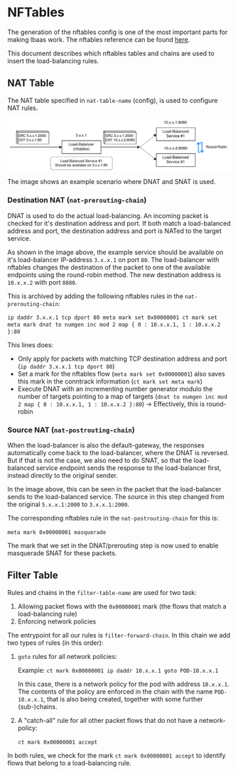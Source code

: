 # NFTables

The generation of the nftables config is one of the most important parts for making lbaas work.
The nftables reference can be found [here](https://wiki.nftables.org/wiki-nftables/index.php/Quick_reference-nftables_in_10_minutes).

This document describes which nftables tables and chains are used to insert the load-balancing rules.

## NAT Table
The NAT table specified in `nat-table-name` (config), is used to configure NAT rules.

![](../assets/nat.jpg)

The image shows an example scenario where DNAT and SNAT is used.

### Destination NAT (`nat-prerouting-chain`)

DNAT is used to do the actual load-balancing. An incoming packet is checked for it's destination address and port.
If both match a load-balanced address and port, the destination address and port is NATed to the target service.

As shown in the image above, the example service should be available on it's load-balancer IP-address `3.x.x.1` on port `80`.
The load-balancer with nftables changes the destination of the packet to one of the available endpoints using the
round-robin method. The new destination address is `10.x.x.2` with port `8080`.

This is archived by adding the following nftables rules in the `nat-prerouting-chain`:

```
ip daddr 3.x.x.1 tcp dport 80 meta mark set 0x00000001 ct mark set meta mark dnat to numgen inc mod 2 map { 0 : 10.x.x.1, 1 : 10.x.x.2 }:80
```

This lines does:

- Only apply for packets with matching TCP destination address and port (`ip daddr 3.x.x.1 tcp dport 80`)
- Set a mark for the nftables flow (`meta mark set 0x00000001`) also saves this mark in the conntrack information (`ct mark set meta mark`)
- Execute DNAT with an incrementing number generator modulo the number of targets pointing to a map of targets (`dnat to numgen inc mod 2 map { 0 : 10.x.x.1, 1 : 10.x.x.2 }:80`)
  -> Effectively, this is round-robin

### Source NAT (`nat-postrouting-chain`)

When the load-balancer is also the default-gateway, the responses automatically come back to the load-balancer, where
the DNAT is reversed.
But if that is not the case, we also need to do SNAT, so that the load-balanced service endpoint sends the response to
the load-balancer first, instead directly to the original sender.

In the image above, this can be seen in the packet that the load-balancer sends to the load-balanced service.
The source in this step changed from the original `5.x.x.1:2000` to `3.x.x.1:2000`.

The corresponding nftables rule in the `nat-postrouting-chain` for this is:

```meta mark 0x00000001 masquerade```

The mark that we set in the DNAT/prerouting step is now used to enable masquerade SNAT for these packets.


## Filter Table

Rules and chains in the `filter-table-name` are used for two task:

1. Allowing packet flows with the `0x00000001` mark (the flows that match a load-balancing rule)
2. Enforcing network policies

The entrypoint for all our rules is `filter-forward-chain`. In this chain we add two types of rules (in this order):

1. `goto` rules for all network policies:
    
    Example: `ct mark 0x00000001 ip daddr 10.x.x.1 goto POD-10.x.x.1`
    
    In this case, there is a network policy for the pod with address `10.x.x.1`.
    The contents of the policy are enforced in the chain with the name `POD-10.x.x.1`, that is also being created,
    together with some further (sub-)chains.

2. A "catch-all" rule for all other packet flows that do not have a network-policy:

   `ct mark 0x00000001 accept`

In both rules, we check for the mark `ct mark 0x00000001 accept` to identify flows that belong to a load-balancing rule.
